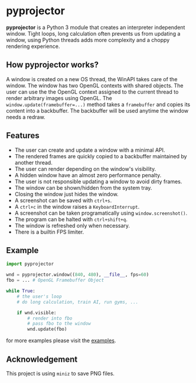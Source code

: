 # pyprojector

**pyprojector** is a Python 3 module that creates an interpreter independent window. Tight loops, long calculation often prevents us from updating a window, using Python threads adds more complexity and a choppy rendering experience.

## How pyprojector works?

A window is created on a new OS thread, the WinAPI takes care of the window.
The window has two OpenGL contexts with shared objects.
The user can use the the OpenGL context assigned to the current thread to render arbitrary images using OpenGL. The `window.update(framebuffer=...)` method takes a `framebuffer` and copies its content into a backbuffer. The backbuffer will be used anytime the window needs a redraw.

## Features

- The user can create and update a window with a minimal API.
- The rendered frames are quickly copied to a backbuffer maintained by another thread.
- The user can render depending on the window's visibility.
- A hidden window have an almost zero performance penalty.
- The user is not responsible updating a window to avoid dirty frames.
- The window can be shown/hidden from the system tray.
- Closing the window just hides the window.
- A screenshot can be saved with `ctrl+s`.
- A `ctrl+c` in the window raises a `KeyboardInterrupt`.
- A screenshot can be taken programatically using `window.screenshot()`.
- The program can be halted with `ctrl+shift+q`.
- The window is refreshed only when necessary.
- There is a builtin FPS limiter.

## Example

```py
import pyprojector

wnd = pyprojector.window((840, 480), __file__, fps=60)
fbo = ... # OpenGL Framebuffer Object

while True:
    # the user's loop
    # do long calculation, train AI, run gyms, ...

    if wnd.visible:
        # render into fbo
        # pass fbo to the window
        wnd.update(fbo)
```

for more examples please visit the [examples](https://github.com/cprogrammer1994/pyprojector/tree/master/examples/).

## Acknowledgement

This project is using `miniz` to save PNG files.
